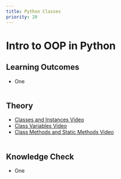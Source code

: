 ```yaml
---
title: Python Classes
priority: 20
---
```


# Intro to OOP in Python

## Learning Outcomes

- One
  <br><br>

## Theory

- [Classes and Instances Video](https://www.youtube.com/watch?v=ZDa-Z5JzLYM)
- [Class Variables Video](https://www.youtube.com/watch?v=BJ-VvGyQxho)
- [Class Methods and Static Methods Video](https://www.youtube.com/watch?v=rq8cL2XMM5M)
  <br><br>

## Knowledge Check

- One
  <br><br>
